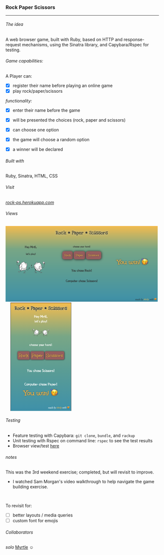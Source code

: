 ### Rock Paper Scissors
<hr>
 
###### The idea
A web browser game, built with Ruby, based on HTTP and response-request mechanisms, using the Sinatra library, and Capybara/Rspec for testing.

###### Game capabilities:

A Player can:
- [x] register their name before playing an online game
- [x] play rock/paper/scissors

_functionality:_
- [x] enter their name before the game
- [x] will be presented the choices (rock, paper and scissors)
- [x] can choose one option
- [x] the game will choose a random option
- [x] a winner will be declared


###### Built with

Ruby, Sinatra, HTML, CSS

###### Visit
_[rock-ps.herokuapp.com](https://rock-ps.herokuapp.com/)_

###### Views
<img src="public/rps.png" width="500"> &nbsp;  &nbsp; <img src="public/rpsmobile.png" width="200">

###### Testing
* Feature testing with Capybara: `git clone`, `bundle`, and `rackup`
* Unit testing with Rspec on command line: `rspec` to see the test results
* Browser view/test [here](https://rock-ps.herokuapp.com/)

###### notes
This was the 3rd weekend exercise; completed, but will revisit to improve. 
* I watched Sam Morgan's video walkthrough to help navigate the game building exercise.
<br>

To revisit for:
- [ ] better layouts / media queries
- [ ] custom font for emojis

###### Collaborators
_solo_ [Myrtle](https://github.com/Mrtly) ☺
